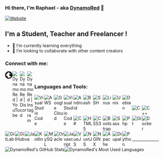 ### Hi there, I'm Raphael - aka [DynamoRed][website] 👋

[![Website](https://img.shields.io/website?label=www.dynamored.com&style=for-the-badge&url=https%3A%2F%2Fdynamored.com)](https://dynamored.com)

## I'm a Student, Teacher and Freelancer !

- 🌱 I’m currently learning everything
- 👯 I’m looking to collaborate with other content creators

### Connect with me:

[<img align="left" alt="dynamored.com" width="24px" src="https://raw.githubusercontent.com/iconic/open-iconic/master/svg/globe.svg" />][website]
[<img align="left" alt="DynamoRed | YouTube" width="24px" src="https://cdn.jsdelivr.net/npm/simple-icons@v3/icons/youtube.svg" />][youtube]
[<img align="left" alt="DynamoRed | Discord" width="24px" src="https://cdn.jsdelivr.net/npm/simple-icons@v3/icons/discord.svg" />][discord]
[<img align="left" alt="DynamoRed | Instagram" width="24px" src="https://cdn.jsdelivr.net/npm/simple-icons@v3/icons/instagram.svg" />][instagram]

<br />

### Languages and Tools:

<div>
  <img align="left" alt="Visual Studio Code" width="32px" src="https://i.imgur.com/jO0qtnf.png" />
  <img align="left" alt="AWS" width="32px" src="https://i.imgur.com/eZWO5UW.png" />
  <img align="left" alt="Google Cloud" width="32px" src="https://i.imgur.com/y3qphpF.png" />
  <img align="left" alt="Visual Studio Code" width="32px" src="https://i.imgur.com/jO0qtnf.png" />
  <img align="left" alt="Android" width="32px" src="https://i.imgur.com/a1MwsQV.png" />
  <img align="left" alt="Bash" width="32px" src="https://i.imgur.com/nCIz5h4.png" />
  <img align="left" alt="SSH" width="32px" src="https://i.imgur.com/U5QOYF9.png" />
  <img align="left" alt="Linux" width="32px" src="https://i.imgur.com/0vidkKh.png" />
  <img align="left" alt="Unix" width="32px" src="https://i.imgur.com/QuFRD48.png" />
  <img align="left" alt="Debian" width="32px" src="https://i.imgur.com/N9rcFU9.png" />
</div><br><br>
<div>
  <img align="left" alt="C" width="32px" src="https://i.imgur.com/tulTXLd.png" />
  <img align="left" alt="C++" width="32px" src="https://i.imgur.com/9NS399p.png" />
  <img align="left" alt="C#" width="32px" src="https://i.imgur.com/CihZbts.png" />
  <img align="left" alt="HTML5" width="32px" src="https://i.imgur.com/6PCGCOD.png" />
  <img align="left" alt="CSS3" width="32px" src="https://i.imgur.com/QjDQazD.png" />
  <img align="left" alt="Bootstrap" width="32px" src="https://i.imgur.com/pPjGzBS.png" />
  <img align="left" alt="Sass" width="32px" src="https://i.imgur.com/dO4GRvL.png" />
  <img align="left" alt="Php" width="32px" src="https://i.imgur.com/E7NAPDc.png" />
  <img align="left" alt="Git" width="32px" src="https://i.imgur.com/ZCNScYG.png" />
  <img align="left" alt="Docker" width="32px" src="https://i.imgur.com/bhFvGUA.png" />
</div><br><br>
<div>
  <img align="left" alt="GitLab" width="32px" src="https://i.imgur.com/JN1T7OJ.png" />
  <img align="left" alt="GitHub" width="32px" src="https://i.imgur.com/9KcLcaH.png" />
  <img align="left" alt="Java" width="32px" src="https://i.imgur.com/i6e6h7k.png" />
  <img align="left" alt="Kotlin" width="32px" src="https://i.imgur.com/m9D2xH1.png" />
  <img align="left" alt="MySQL" width="32px" src="https://i.imgur.com/XaZ9cfK.png" />
  <img align="left" alt="Oracle" width="32px" src="https://i.imgur.com/kADzCds.png" />
  <img align="left" alt="Javascript" width="32px" src="https://i.imgur.com/UOAjpsc.png" />
  <img align="left" alt="VueJS" width="32px" src="https://i.imgur.com/PB1tGqp.png" />
  <img align="left" alt="NuxtJS" width="32px" src="https://i.imgur.com/wklkcOo.png" />
  <img align="left" alt="NGINX" width="32px" src="https://i.imgur.com/DChYVCP.png" />
</div><br><br>
<div>
  <img align="left" alt="Apache" width="32px" src="https://i.imgur.com/JYnDIO1.png" />
  <img align="left" alt="Drupal" width="32px" src="https://i.imgur.com/taFTZqr.png" />
  <img align="left" alt="Python" width="32px" src="https://i.imgur.com/7oaoxts.png" />
</div>

<br />
<br />

---

<img align="left" alt="DynamoRed's GitHub Stats" src="https://github-readme-stats.vercel.app/api?username=DynamoRed&show_icons=true&theme=github_dark&hide_border=true" />
<img align="left" alt="DynamoRed's Most Used Languages" src="https://github-readme-stats.vercel.app/api/top-langs/?username=DynamoRed&langs_count=10&hide_border=true&theme=github_dark&show_icons=true" />

[website]: https://dynamored.com
[youtube]: https://www.youtube.com/channel/UCUiZ_6MmssUaGuinUKhuREg
[instagram]: https://instagram.com/iam.dynamored
[discord]: https://discord.com/users/324956349353951232
